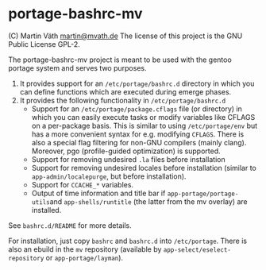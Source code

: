 # portage-bashrc-mv

(C) Martin Väth <martin@mvath.de>
The license of this project is the GNU Public License GPL-2.

The portage-bashrc-mv project is meant to be used with the
gentoo portage system and serves two purposes.

1. It provides support for an `/etc/portage/bashrc.d` directory in which
   you can define functions which are executed during emerge phases.
2. It provides the following functionality in `/etc/portage/bashrc.d`
   - Support for an `/etc/portage/package.cflags` file (or directory)
     in which you can easily execute tasks or modify variables like CFLAGS
     on a per-package basis.
     This is similar to using `/etc/portage/env` but has a more
     convenient syntax for e.g. modifying `CFLAGS`.
     There is also a special flag filtering for non-GNU compilers
     (mainly clang).
     Moreover, pgo (profile-guided optimization) is supported.
   - Support for removing undesired `.la` files before installation
   - Support for removing undesired locales before installation
     (similar to `app-admin/localepurge`, but before installation).
   - Support for `CCACHE_*` variables.
   - Output of time information and title bar if
     `app-portage/portage-utils`and `app-shells/runtitle`
     (the latter from the mv overlay) are installed.

See `bashrc.d/README` for more details.

For installation, just copy `bashrc` and `bashrc.d` into `/etc/portage`.
There is also an ebuild in the `mv` repository
(available by `app-select/eselect-repository` or `app-portage/layman`).
